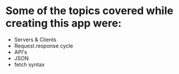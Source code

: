# Some of the topics covered while creating this app were:
- Servers & Clients
- Request.response cycle
- API's
- JSON
- fetch syntax
